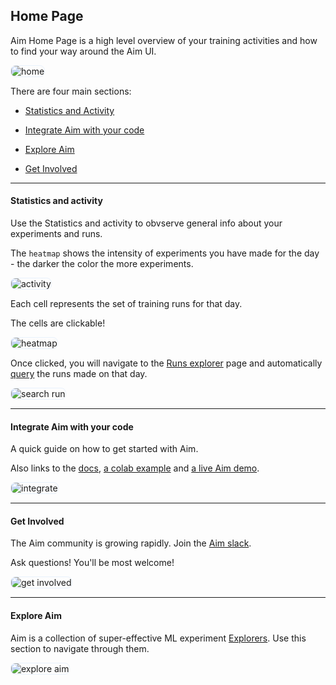 ## Home Page


Aim Home Page is a high level overview of your training activities and how to find your way around the Aim UI.

<img alt="home" style="border: 1px solid #E8F1FC; border-radius: 8px" src="https://docs-blobs.s3.us-east-2.amazonaws.com/images/ui/pages/home/home.png" />

There are four main sections:

* [Statistics and Activity](#statistics-and-activity)

* [Integrate Aim with your code](#integrate-aim-with-your-code)

* [Explore Aim](#explore-aim)

* [Get Involved](#get-involved)

---

#### Statistics and activity

Use the Statistics and activity to obvserve general info about your experiments and runs.

The `heatmap` shows the intensity of experiments you have made for the day - the darker the color the more experiments.

<img alt="activity" style="border: 1px solid #E8F1FC; border-radius: 8px" src="https://docs-blobs.s3.us-east-2.amazonaws.com/images/ui/pages/home/activity.png" />

Each cell represents the set of training runs for that day.

The cells are clickable!

<img alt="heatmap" style="border: 1px solid #E8F1FC; border-radius: 8px" src="https://docs-blobs.s3.us-east-2.amazonaws.com/images/ui/pages/home/heatmap.png" />

Once clicked, you will navigate to the [Runs explorer](#runs-explorer) page and automatically [query](../../using/search.html) the runs made on that day.

<img alt="search run" style="border: 1px solid #E8F1FC; border-radius: 8px" src="https://docs-blobs.s3.us-east-2.amazonaws.com/images/ui/pages/home/runSearch.png" />

---
#### Integrate Aim with your code

A quick guide on how to get started with Aim.

Also links to the [docs](https://aimstack.readthedocs.io/en/latest), [a colab example](https://colab.research.google.com/drive/14rIAjpEyklf5fSMiRbyZs6iYG7IVibcI?usp=sharing) and [a live Aim demo](http://play.aimstack.io:10004/).

<img alt="integrate" style="border: 1px solid #E8F1FC; border-radius: 8px" src="https://docs-blobs.s3.us-east-2.amazonaws.com/images/ui/pages/home/integrate.png" />

---

#### Get Involved

The Aim community is growing rapidly.
Join the [Aim slack](https://slack.aimstack.io).

Ask questions!
You'll be most welcome!

<img alt="get involved" style="border: 1px solid #E8F1FC; border-radius: 8px" src="https://docs-blobs.s3.us-east-2.amazonaws.com/images/ui/pages/home/getInvolved.png" />

---

#### Explore Aim
Aim is a collection of super-effective ML experiment [Explorers](#explorers).
Use this section to navigate through them.

<img alt="explore aim" style="border: 1px solid #E8F1FC; border-radius: 8px" src="https://docs-blobs.s3.us-east-2.amazonaws.com/images/ui/pages/home/explore.png" />
